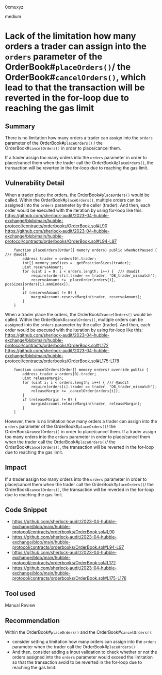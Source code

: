 0xmuxyz

medium

# Lack of the limitation how many orders a trader can assign into the `orders` parameter of the OrderBook#`placeOrders()`/ the OrderBook#`cancelOrders()`, which lead to that the transaction will be reverted in the for-loop due to reaching the gas limit

## Summary
There is no limitation how many orders a trader can assign into the `orders` parameter of the OrderBook#`placeOrders()` / the OrderBook#`cancelOrders()` in order to place/cancel them.

If a trader assign too many orders into the `orders` parameter in order to place/cancel them when the trader call the OrderBook#`placeOrders()`, the transaction will be reverted in the for-loop due to reaching the gas limit. 

## Vulnerability Detail
When a trader place the orders, the OrderBook#`placeOrders()` would be called.
Within the OrderBook#`placeOrders()`, multiple orders can be assigned into the `orders` parameter by the caller (trader).
And then, each order would be executed with the iteration by using for-loop like this:
https://github.com/sherlock-audit/2023-04-hubble-exchange/blob/main/hubble-protocol/contracts/orderbooks/OrderBook.sol#L90
https://github.com/sherlock-audit/2023-04-hubble-exchange/blob/main/hubble-protocol/contracts/orderbooks/OrderBook.sol#L94-L97
```solidity
    function placeOrders(Order[] memory orders) public whenNotPaused { /// @audit
        address trader = orders[0].trader;
        int[] memory posSizes = _getPositionSizes(trader);
        uint reserveAmount;
        for (uint i = 0; i < orders.length; i++) {  /// @audit
            require(orders[i].trader == trader, "OB_trader_mismatch");
            reserveAmount += _placeOrder(orders[i], posSizes[orders[i].ammIndex]);
        }
        if (reserveAmount != 0) {
            marginAccount.reserveMargin(trader, reserveAmount);
        }
    }
```

When a trader place the orders, the OrderBook#`cancelOrders()` would be called.
Within the OrderBook#`cancelOrders()`, multiple orders can be assigned into the `orders` parameter by the caller (trader).
And then, each order would be executed with the iteration by using for-loop like this:
https://github.com/sherlock-audit/2023-04-hubble-exchange/blob/main/hubble-protocol/contracts/orderbooks/OrderBook.sol#L172
https://github.com/sherlock-audit/2023-04-hubble-exchange/blob/main/hubble-protocol/contracts/orderbooks/OrderBook.sol#L175-L178
```solidity
    function cancelOrders(Order[] memory orders) override public {
        address trader = orders[0].trader;
        uint releaseMargin;
        for (uint i; i < orders.length; i++) { /// @audit
            require(orders[i].trader == trader, "OB_trader_mismatch");
            releaseMargin += _cancelOrder(orders[i]);
        }
        if (releaseMargin != 0) {
            marginAccount.releaseMargin(trader, releaseMargin);
        }
    }
```

However, there is no limitation how many orders a trader can assign into the `orders` parameter of the OrderBook#`placeOrders()`/ the OrderBook#`cancelOrders()` in order to place/cancel them.
If a trader assign too many orders into the `orders` parameter in order to place/cancel them when the trader call the OrderBook#`placeOrders()`/  the OrderBook#`cancelOrders()`, the transaction will be reverted in the for-loop due to reaching the gas limit. 

## Impact
If a trader assign too many orders into the `orders` parameter in order to place/cancel them when the trader call the OrderBook#`placeOrders()`/ the OrderBook#`cancelOrders()`, the transaction will be reverted in the for-loop due to reaching the gas limit. 

## Code Snippet
- https://github.com/sherlock-audit/2023-04-hubble-exchange/blob/main/hubble-protocol/contracts/orderbooks/OrderBook.sol#L90
- https://github.com/sherlock-audit/2023-04-hubble-exchange/blob/main/hubble-protocol/contracts/orderbooks/OrderBook.sol#L94-L97
- https://github.com/sherlock-audit/2023-04-hubble-exchange/blob/main/hubble-protocol/contracts/orderbooks/OrderBook.sol#L172
- https://github.com/sherlock-audit/2023-04-hubble-exchange/blob/main/hubble-protocol/contracts/orderbooks/OrderBook.sol#L175-L178

## Tool used
Manual Review

## Recommendation
Within the OrderBook#`placeOrders()` and the OrderBook#`cancelOrders()`:
- consider setting a limitation how many orders can assign into the `orders` parameter when the trader call the OrderBook#`placeOrders()`
- And then, consider adding a input validation to check whether or not the orders assigned into the `orders` parameter would exceed the limitation so that the transaction avoid to be reverted in the for-loop due to reaching the gas limit.